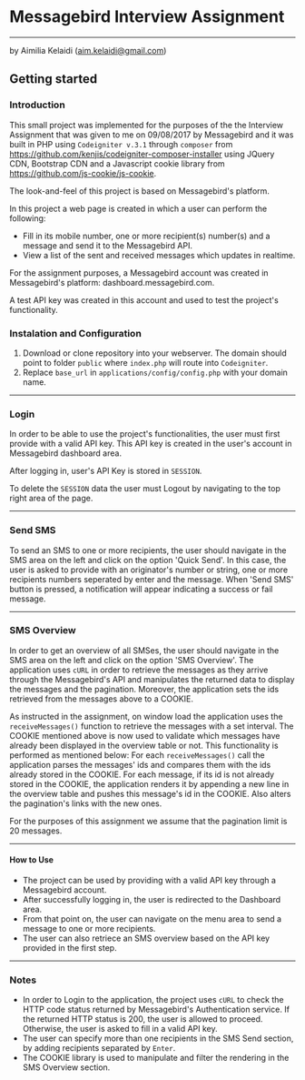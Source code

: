 # Messagebird Interview Assignment
---

by Aimilia Kelaidi (aim.kelaidi@gmail.com)

## Getting started

### Introduction
This small project was implemented for the purposes of the the Interview Assignment that was given to me on 09/08/2017 by Messagebird and
it was built in PHP using `Codeigniter v.3.1` through `composer` from https://github.com/kenjis/codeigniter-composer-installer using JQuery CDN, Bootstrap CDN
and a Javascript cookie library from https://github.com/js-cookie/js-cookie.


The look-and-feel of this project is based on Messagebird's platform.

In this project a web page is created in which a user can perform the following:
* Fill in its mobile number, one or more recipient(s) number(s) and a message and send it to the Messagebird API.
* View a list of the sent and received messages which updates in realtime. 

For the assignment purposes, a Messagebird account was created in Messagebird's platform: dashboard.messagebird.com.

A test API key was created in this account and used to test the project's functionality.

### Instalation and Configuration

1. Download or clone repository into your webserver. The domain should point to folder `public` where `index.php` will route into `Codeigniter`.
2. Replace `base_url` in `applications/config/config.php` with your domain name.

---

### Login
In order to be able to use the project's functionalities, the user must first provide with a valid API key.
This API key is created in the user's account in Messagebird dashboard area.

After logging in, user's API Key is stored in `SESSION`.

To delete the `SESSION` data the user must Logout by navigating to the top right area of the page.

---

### Send SMS
To send an SMS to one or more recipients, the user should navigate in the SMS area on the left and click on the option 'Quick Send'.
In this case, the user is asked to provide with an originator's number or string, one or more recipients numbers seperated by enter and the message.
When 'Send SMS' button is pressed, a notification will appear indicating a success or fail message.

---

### SMS Overview
In order to get an overview of all SMSes, the user should navigate in the SMS area on the left and click on the option 'SMS Overview'.
The application uses `cURL` in order to retrieve the messages as they arrive through the Messagebird's API and manipulates the returned data
to display the messages and the pagination. 
Moreover, the application sets the ids retrieved from the messages above to a COOKIE. 

As instructed in the assignment, on window load the application uses the `receiveMessages()` function to retrieve the messages with a set interval.
The COOKIE mentioned above is now used to validate which messages have already been displayed in the overview table or not.
This functionality is performed as mentioned below:
For each `receiveMessages()` call the application parses the messages' ids and compares them with the ids already stored in the COOKIE.
For each message, if its id is not already stored in the COOKIE, the application renders it by appending a new line in the overview table 
and pushes this message's id in the COOKIE.
Also alters the pagination's links with the new ones. 

For the purposes of this assignment we assume that the pagination limit is 20 messages.

---

#### How to Use 
* The project can be used by providing with a valid API key through a Messagebird account.
* After successfully logging in, the user is redirected to the Dashboard area.
* From that point on, the user can navigate on the menu area to send a message to one or more recipients.
* The user can also retriece an SMS overview based on the API key provided in the first step.

---

### Notes
* In order to Login to the application, the project uses `cURL` to check the HTTP code status returned by Messagebird's Authentication service. 
If the returned HTTP status is 200, the user is allowed to proceed.
Otherwise, the user is asked to fill in a valid API key.
* The user can specify more than one recipients in the SMS Send section, by adding recipients separated by `Enter`.
* The COOKIE library is used to manipulate and filter the rendering in the SMS Overview section.
